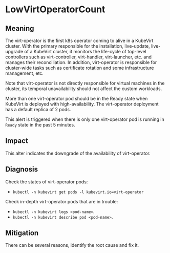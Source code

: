 # LowVirtOperatorCount 

## Meaning

The virt-operator is the first k8s operator coming to alive in a KubeVirt cluster. With the primary responsible for the installation, live-update, live-upgrade of a KubeVirt cluster, it monitors the life-cycle of top-level controllers such as virt-controller, virt-handler, virt-launcher, etc. and manages their reconciliation. In addition, virt-operator is responsible for cluster-wide tasks such as certificate rotation and some infrastructure management, etc.

Note that virt-operator is not directly responsible for virtual machines in the cluster, its temporal unavailability should not affect the custom workloads. 

More than one virt-operator pod should be in the Ready state when KubeVirt is deployed with high-availability. The virt-operator deployment has a default replica of 2 pods.

This alert is triggered when there is only one virt-operator pod is running in `Ready` state in the past 5 minutes. 

## Impact

This alter indicates the downgrade of the availability of virt-operator.

## Diagnosis

Check the states of virt-operator pods:
- `kubectl -n kubevirt get pods -l kubevirt.io=virt-operator`

Check in-depth virt-operator pods that are in trouble:
- `kubectl -n kubevirt logs <pod-name>`.
- `kubectl -n kubevirt describe pod <pod-name>`.

## Mitigation

There can be several reasons, identify the root cause and fix it.

